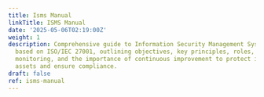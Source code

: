 ```yaml
---
title: Isms Manual
linkTitle: ISMS Manual
date: '2025-05-06T02:19:00Z'
weight: 1
description: Comprehensive guide to Information Security Management System (ISMS)
  based on ISO/IEC 27001, outlining objectives, key principles, roles, policies, training,
  monitoring, and the importance of continuous improvement to protect information
  assets and ensure compliance.
draft: false
ref: isms-manual
---
```


